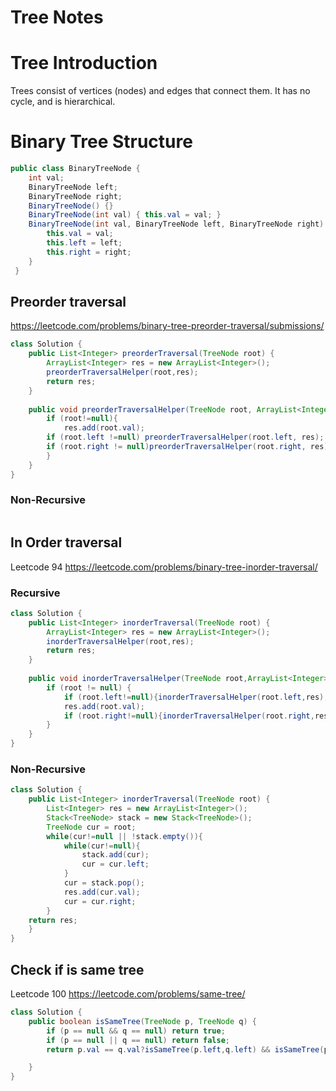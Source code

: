 # Tree Notes 


# Tree Introduction
Trees consist of vertices (nodes) and edges that connect them. It has no cycle, and is hierarchical.





# Binary Tree Structure

```java
public class BinaryTreeNode {
    int val;
    BinaryTreeNode left;
    BinaryTreeNode right;
    BinaryTreeNode() {}
    BinaryTreeNode(int val) { this.val = val; }
    BinaryTreeNode(int val, BinaryTreeNode left, BinaryTreeNode right) {
        this.val = val;
        this.left = left;
        this.right = right;
    }
 }
```

## Preorder traversal

https://leetcode.com/problems/binary-tree-preorder-traversal/submissions/

```java
class Solution {
    public List<Integer> preorderTraversal(TreeNode root) {
        ArrayList<Integer> res = new ArrayList<Integer>();
        preorderTraversalHelper(root,res);
        return res;
    }
    
    public void preorderTraversalHelper(TreeNode root, ArrayList<Integer> res){
        if (root!=null){
            res.add(root.val);
        if (root.left !=null) preorderTraversalHelper(root.left, res);
        if (root.right != null)preorderTraversalHelper(root.right, res);
        }
    }
}
```

### Non-Recursive

```java
```


## In Order traversal

Leetcode 94
https://leetcode.com/problems/binary-tree-inorder-traversal/

### Recursive

```java
class Solution {
    public List<Integer> inorderTraversal(TreeNode root) {
        ArrayList<Integer> res = new ArrayList<Integer>();
        inorderTraversalHelper(root,res);
        return res;
    }
    
    public void inorderTraversalHelper(TreeNode root,ArrayList<Integer> res){
        if (root != null) {
            if (root.left!=null){inorderTraversalHelper(root.left,res);}
            res.add(root.val);
            if (root.right!=null){inorderTraversalHelper(root.right,res);}
        }
    }
}

```
### Non-Recursive

```java
class Solution {
    public List<Integer> inorderTraversal(TreeNode root) {
        List<Integer> res = new ArrayList<Integer>();
        Stack<TreeNode> stack = new Stack<TreeNode>();
        TreeNode cur = root;
        while(cur!=null || !stack.empty()){
            while(cur!=null){
                stack.add(cur);
                cur = cur.left;
            }
            cur = stack.pop();
            res.add(cur.val);
            cur = cur.right;
        }
    return res;
    }
}
```

## Check if is same tree

Leetcode 100
https://leetcode.com/problems/same-tree/

```java
class Solution {
    public boolean isSameTree(TreeNode p, TreeNode q) {
        if (p == null && q == null) return true;
        if (p == null || q == null) return false;
        return p.val == q.val?isSameTree(p.left,q.left) && isSameTree(p.right,q.right):false;

    }
}
```
